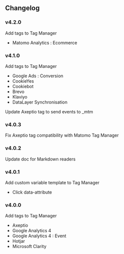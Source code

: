 ## Changelog

### v4.2.0
Add tags to Tag Manager

- Matomo Analytics : Ecommerce

### v4.1.0
Add tags to Tag Manager

- Google Ads : Conversion
- CookieYes
- Cookiebot
- Brevo
- Klaviyo
- DataLayer Synchronisation

Update Axeptio tag to send events to _mtm

### v4.0.3
Fix Axeptio tag compatibility with Matomo Tag Manager

### v4.0.2
Update doc for Markdown readers

### v4.0.1
Add custom variable template to Tag Manager

- Click data-attribute

### v4.0.0
Add tags to Tag Manager

- Axeptio
- Google Analytics 4
- Google Analytics 4 : Event
- Hotjar
- Microsoft Clarity
